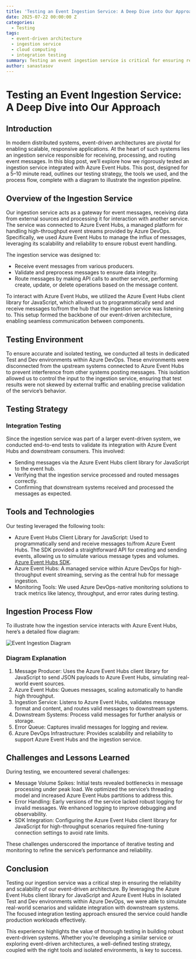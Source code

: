```yaml
---
title: 'Testing an Event Ingestion Service: A Deep Dive into Our Approach'
date: 2025-07-22 00:00:00 Z
categories:
  - Testing
tags:
  - event-driven architecture
  - ingestion service
  - cloud computing
  - integration testing
summary: Testing an event ingestion service is critical for ensuring reliable, scalable event-driven architectures. This blog dives into our approach to testing an ingestion service integrated with Azure Event Hubs, covering the testing strategy, tools, and process flow, with a detailed diagram to illustrate the pipeline.
author: sanastasov
---
```


# Testing an Event Ingestion Service: A Deep Dive into Our Approach

## Introduction

In modern distributed systems, event-driven architectures are pivotal for enabling scalable, responsive applications. At the heart of such systems lies an ingestion service responsible for receiving, processing, and routing event messages. In this blog post, we’ll explore how we rigorously tested an ingestion service integrated with Azure Event Hubs. This post, designed for a 5–10 minute read, outlines our testing strategy, the tools we used, and the process flow, complete with a diagram to illustrate the ingestion pipeline.

## Overview of the Ingestion Service

Our ingestion service acts as a gateway for event messages, receiving data from external sources and processing it for interaction with another service. The service was connected to Azure Event Hubs, a managed platform for handling high-throughput event streams provided by Azure DevOps. Specifically, we used Azure Event Hubs to manage the influx of messages, leveraging its scalability and reliability to ensure robust event handling.

The ingestion service was designed to:

- Receive event messages from various producers.
- Validate and preprocess messages to ensure data integrity.
- Route messages by making API calls to another service, performing create, update, or delete operations based on the message content.

To interact with Azure Event Hubs, we utilized the Azure Event Hubs client library for JavaScript, which allowed us to programmatically send and receive messages to/from the hub that the ingestion service was listening to. This setup formed the backbone of our event-driven architecture, enabling seamless communication between components.

## Testing Environment

To ensure accurate and isolated testing, we conducted all tests in dedicated Test and Dev environments within Azure DevOps. These environments were disconnected from the upstream systems connected to Azure Event Hubs to prevent interference from other systems posting messages. This isolation allowed us to control the input to the ingestion service, ensuring that test results were not skewed by external traffic and enabling precise validation of the service’s behavior.

## Testing Strategy

### Integration Testing

Since the ingestion service was part of a larger event-driven system, we conducted end-to-end tests to validate its integration with Azure Event Hubs and downstream consumers. This involved:

- Sending messages via the Azure Event Hubs client library for JavaScript to the event hub.
- Verifying that the ingestion service processed and routed messages correctly.
- Confirming that downstream systems received and processed the messages as expected.

## Tools and Technologies

Our testing leveraged the following tools:

- Azure Event Hubs Client Library for JavaScript: Used to programmatically send and receive messages to/from Azure Event Hubs. The SDK provided a straightforward API for creating and sending events, allowing us to simulate various message types and volumes. [Azure Event Hubs SDK](https://learn.microsoft.com/en-us/javascript/api/overview/azure/event-hubs?view=azure-node-latest).
- Azure Event Hubs: A managed service within Azure DevOps for high-throughput event streaming, serving as the central hub for message ingestion.
- Monitoring Tools: We used Azure DevOps-native monitoring solutions to track metrics like latency, throughput, and error rates during testing.

## Ingestion Process Flow

To illustrate how the ingestion service interacts with Azure Event Hubs, here’s a detailed flow diagram:

<img src="{{ site.baseurl }}/sanastasov/assets/event-ingestion-diagram.png" alt="Event Ingestion Diagram" title="Event Ingestion Diagram">

### Diagram Explanation

1. Message Producer: Uses the Azure Event Hubs client library for JavaScript to send JSON payloads to Azure Event Hubs, simulating real-world event sources.
2. Azure Event Hubs: Queues messages, scaling automatically to handle high throughput.
3. Ingestion Service: Listens to Azure Event Hubs, validates message format and content, and routes valid messages to downstream systems.
4. Downstream Systems: Process valid messages for further analysis or storage.
5. Error Queue: Captures invalid messages for logging and review.
6. Azure DevOps Infrastructure: Provides scalability and reliability to support Azure Event Hubs and the ingestion service.

## Challenges and Lessons Learned

During testing, we encountered several challenges:

- Message Volume Spikes: Initial tests revealed bottlenecks in message processing under peak load. We optimized the service’s threading model and increased Azure Event Hubs partitions to address this.
- Error Handling: Early versions of the service lacked robust logging for invalid messages. We enhanced logging to improve debugging and observability.
- SDK Integration: Configuring the Azure Event Hubs client library for JavaScript for high-throughput scenarios required fine-tuning connection settings to avoid rate limits.

These challenges underscored the importance of iterative testing and monitoring to refine the service’s performance and reliability.

## Conclusion

Testing our ingestion service was a critical step in ensuring the reliability and scalability of our event-driven architecture. By leveraging the Azure Event Hubs client library for JavaScript and Azure Event Hubs in isolated Test and Dev environments within Azure DevOps, we were able to simulate real-world scenarios and validate integration with downstream systems. The focused integration testing approach ensured the service could handle production workloads effectively.

This experience highlights the value of thorough testing in building robust event-driven systems. Whether you’re developing a similar service or exploring event-driven architectures, a well-defined testing strategy, coupled with the right tools and isolated environments, is key to success.
